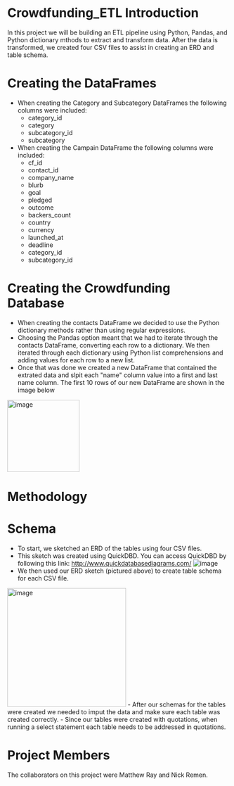 # Crowdfunding_ETL Introduction
In this project we will be building an ETL pipeline using Python, Pandas, and Python dictionary mthods to extract and transform data. After the data is transformed, we created four CSV files to assist in creating an ERD and table schema.

# Creating the DataFrames
- When creating the Category and Subcategory DataFrames the following columns were included:
  - category_id
  - category
  - subcategory_id
  - subcategory
- When creating the Campain DataFrame the following columns were included:
  - cf_id
  - contact_id
  - company_name
  - blurb
  - goal
  - pledged
  - outcome
  - backers_count
  - country
  - currency
  - launched_at
  - deadline
  - category_id
  - subcategory_id    
# Creating the Crowdfunding Database
- When creating the contacts DataFrame we decided to use the Python dictionary methods rather than using regular expressions.
- Choosing the Pandas option meant that we had to iterate through the contacts DataFrame, converting each row to a dictionary. We then iterated through each dictionary using Python list comprehensions and adding values for each row to a new list.
- Once that was done we created a new DataFrame that contained the extrated data and slpit each "name" column value into a first and last name column. The first 10 rows of our new DataFrame are shown in the image below
<img width="164" alt="image" src="https://github.com/SwagmasterMatt/Crowdfunding_ETL/assets/135439652/9044bffe-5d41-4297-9d93-fd26b38e5255">
 
# Methodology

# Schema
- To start, we sketched an ERD of the tables using four CSV files.
- This sketch was created using QuickDBD. You can access QuickDBD by following this link: http://www.quickdatabasediagrams.com/
![image](https://github.com/SwagmasterMatt/Crowdfunding_ETL/assets/135439652/a976763c-4881-425f-8f2e-e8157f200963)
- We then used our ERD sketch (pictured above) to create table schema for each CSV file.
<img width="270" alt="image" src="https://github.com/SwagmasterMatt/Crowdfunding_ETL/assets/135439652/c00b32ea-d7ed-45c6-832e-26e5912ca35a">
- After our schemas for the tables were created we needed to imput the data and make sure each table was created correctly.
- Since our tables were created with quotations, when running a select statement each table needs to be addressed in quotations.

# Project Members
The collaborators on this project were Matthew Ray and Nick Remen.
